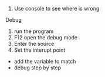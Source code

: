 1. Use console to see where is wrong

Debug
1. run the program 
2. F12 open the debug mode 
3. Enter the source
4. Set the interupt point
 - add the variable to match
 - debug step by step